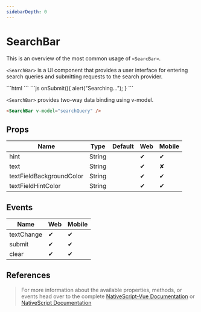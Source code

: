 ```yaml
---
sidebarDepth: 0
---
```


# SearchBar

This is an overview of the most common usage of `<SearcBar>`.

`<SearchBar>` is a UI component that provides a user interface for entering search queries and submitting requests to the search provider.

<DocExampleBox codeBox="https://codesandbox.io/s/m7yz90mn6p?module=%2Fsrc%2FApp.vue">
```html
<SearchBar hint="Search hint" :text="searchPhrase" />
```
```js
onSubmit(){
    alert("Searching...");
}
```
<SearchBarDoc />
</DocExampleBox>

`<SearchBar>` provides two-way data binding using v-model.

```html
<SearchBar v-model="searchQuery" />
```

## Props

| Name                     | Type   | Default | Web | Mobile |
| ------------------------ | ------ | ------- | --- | ------ |
| hint                     | String |         | ✔   | ✔      |
| text                     | String |         | ✔   | ✘      |
| textFieldBackgroundColor | String |         | ✔   | ✔      |
| textFieldHintColor       | String |         | ✔   | ✔      |

## Events

| Name       | Web | Mobile |
| ---------- | --- | ------ |
| textChange | ✔   | ✔      |
| submit     | ✔   | ✔      |
| clear      | ✔   | ✔      |

## References

> For more information about the available properties, methods, or events head over to the complete [NativeScript-Vue Documentation](https://nativescript-vue.org/en/docs/elements/components/search-bar/)
> or [NativeScript Documentation](https://docs.nativescript.org/api-reference/classes/_ui_search_bar_.searchbar)
